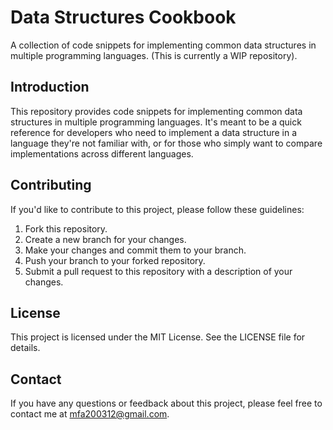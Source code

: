 # Data Structures Cookbook

A collection of code snippets for implementing common data structures in multiple programming languages. (This is currently a WIP repository).

## Introduction

This repository provides code snippets for implementing common data structures in multiple programming languages. It's meant to be a quick reference for developers who need to implement a data structure in a language they're not familiar with, or for those who simply want to compare implementations across different languages.

## Contributing

If you'd like to contribute to this project, please follow these guidelines:

1. Fork this repository.
2. Create a new branch for your changes.
3. Make your changes and commit them to your branch.
4. Push your branch to your forked repository.
5. Submit a pull request to this repository with a description of your changes.

## License

This project is licensed under the MIT License. See the LICENSE file for details.

## Contact

If you have any questions or feedback about this project, please feel free to contact me at mfa200312@gmail.com.

